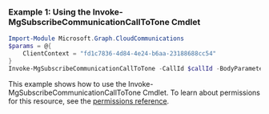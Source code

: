 ### Example 1: Using the Invoke-MgSubscribeCommunicationCallToTone Cmdlet
```powershell
Import-Module Microsoft.Graph.CloudCommunications
$params = @{
	ClientContext = "fd1c7836-4d84-4e24-b6aa-23188688cc54"
}
Invoke-MgSubscribeCommunicationCallToTone -CallId $callId -BodyParameter $params
```
This example shows how to use the Invoke-MgSubscribeCommunicationCallToTone Cmdlet.
To learn about permissions for this resource, see the [permissions reference](/graph/permissions-reference).
